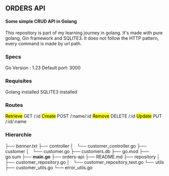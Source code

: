 ## ORDERS API
#### Some simple CRUD API in Golang

This repository is part of my learning journey in golang.
It's made with pure golang, Gin framework and SQLITE3.
It does not follow the HTTP pattern, every command is made by url path.

### Specs
Go Version  : 1.23
Default port: 3000

### Requisites
Golang  installed
SQLITE3 installed

### Routes
<mark>Retrieve</mark> GET    /:id
<mark>Create</mark>   POST   /:name/:id
<mark>Remove</mark>   DELETE /:id
<mark>Update</mark>   PUT    /:id/:name

### Hierarchie
├── *banner.txt*
├── controller
│   └── customer_controller.go
├── customer
│   └── customer.go
├── customers.db
├── go.mod
├── go.sum
├── **main.go**
├── orders-api
├── README.md
├── repository
│   ├── customer_repository.go
│   └── customer_repository_test.go
└── utils
    ├── customer_utils.go
    └── error_utils.go

